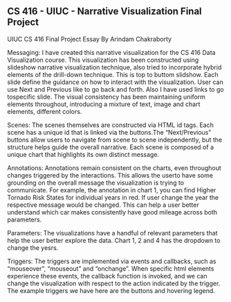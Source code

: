 ## CS 416 - UIUC - Narrative Visualization Final Project

UIUC CS 416 Final Project Essay By Arindam Chakraborty

Messaging: I have created this narrative visualization for the CS 416 Data Visualization course. This visualization has been constructed using slideshow narrative visualization technique, also tried to incorporate hybrid elements of the drill-down technique. This is top to buttom slidshow. Each slide define the guidance on how to interact with the visualization. User can use Next and Previous like to go back and forth. Also I have used links to go tospecific slide. The visual consistency has been maintaining uniform elements throughout, introducing a mixture of text, image and chart elements, different colors.

Scenes: The scenes themselves are constructed via HTML id tags. Each scene has a unique id that is linked via the buttons.The “Next/Previous” buttons allow users to navigate from scene to scene independently, but the structure helps guide the overall narrative. Each scene is composed of a unique chart that highlights its own distinct message.

Annotations: Annotations remain consistent on the charts, even throughout changes triggered by the interactions. This allows the userto have some grounding on the overall message the visualization is trying to communicate. For example, the annotation in chart 1, you can find Higher Tornado Risk States for individual years in red. If user change the year the respective message would be changed. This can help a user better understand which car makes consistently have good mileage across both parameters.

Parameters: The visualizations have a handful of relevant parameters that help the user better explore the data. Chart 1, 2 and 4 has the dropdown to change the yesrs.

Triggers: The triggers are implemented via events and callbacks, such as “mouseover”, “mouseout” and “onchange”. When specific html elements experience these events, the callback function is invoked, and we can change the visualization with respect to the action indicated by the trigger. The example triggers we have here are the buttons and hovering legend.
